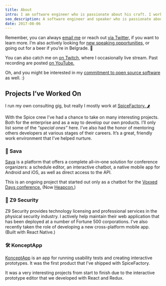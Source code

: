 ```yaml
---
title: About
intro: I am software engineer who is passionate about his craft. I work a lot with JavaScript and the surrounding ecosystem. This page is for anyone who is interested in what I’ve been up to.
seo_description: A software engineer and speaker who is passionate about his craft. Working with React, GraphQL and chatbots.
date: 2017-08-06
---
```


Remember, you can always <a href="mailto:filipdanic7@gmail.com">email me</a> or reach out <a href="https://twitter.com/DanicFilip" target="_blank">via Twitter,</a> if you want to learn more. I’m also actively looking for <a href="/speaking">new speaking opportunities,</a> or going out for a beer if you’re in Belgrade. 🍻

You can also catch me on <a href="https://www.twitch.tv/filipdanic" target="_blank">on Twitch,</a> where I occasionally live stream. Past recording are posted <a href="https://www.youtube.com/channel/UClctBvKpOUts0_B_kvooo_w" target="_blank">on YouTube.</a> 

Oh, and you might be interested in my <a href="/open-source-software">commitment to open source software</a> as well. :)

## Projects I’ve Worked On

I run my own consulting gig, but really I mostly work at <a href="https://spicefactory.co/" target="_blank" title="SpiceFactory Website">SpiceFactory. 🌶</a>

With the Spice crew I’ve had a chance to take on many interesting projects. Both for the enterprise and as a way to develop our own products. I’ll only list some of the _“special ones”_ here. I’ve also had the honor of mentoring others developers at various stages of their careers. It’s a great, friendly work environment that I’ve helped nurture.

### 🤖 Sava

<a href="https://sava.events/" target="_blank" title="Sava Events Platform">Sava</a> is a platform that offers a complete all–in–one solution for conference organizers: a schedule editor, an interactive chatbot, a native mobile app for Android and iOS, as well as direct access to the API.

This is an ongoing project that started out only as a chatbot for the <a href="https://belgrade.voxxeddays.com/" target="_blank" title="Voxxed Days Belgrade">Voxxed Days conference.</a> (Now <a href="https://heapcon.io/" target="_blank" title="Heapcon Conference">Heapcon.</a>)

### 🚨 Z9 Security

Z9 Security provides technology licensing and professional services in the physical security industry. I actively help maintain their web application that has been deployed at a number of Fortune 500 corporations. I’ve also recently taken the role of developing a new cross-platform mobile app. (Built with React Native.)

### 🛠 KonceptApp

<a href="https://konceptapp.com/" target="_blank" title="KonceptApp Website">KonceptApp</a> is an app for running usability tests and creating interactive prototypes. It was the first product that I’ve shipped with SpiceFactory.

It was a very interesting projects from start to finish due to the interactive prototype editor that we developed with React and Redux.
